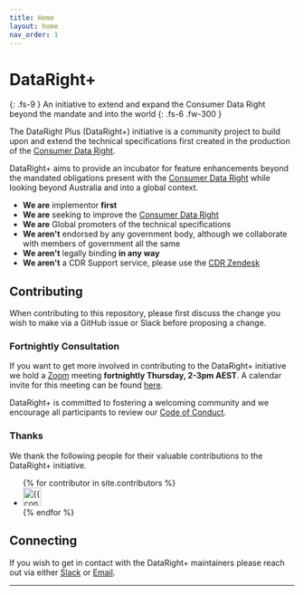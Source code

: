 ```yaml
---
title: Home
layout: home
nav_order: 1
---
```


# DataRight+
{: .fs-9 }
An initiative to extend and expand the Consumer Data Right beyond the mandate and into the world
{: .fs-6 .fw-300 }

The DataRight Plus (DataRight+) initiative is a community project to build upon and extend the technical specifications first created in the production of the [Consumer Data Right].

DataRight+ aims to provide an incubator for feature enhancements beyond the mandated obligations present with the [Consumer Data Right] while looking beyond Australia and into a global context.

- **We are** implementor **first**
- **We are** seeking to improve the [Consumer Data Right]
- **We are** Global promoters of the technical specifications
- **We aren't** endorsed by any government body, although we collaborate with members of government all the same
- **We aren't** legally binding **in any way**
- **We aren't** a CDR Support service, please use the [CDR Zendesk]

## Contributing

When contributing to this repository, please first discuss the change you wish to make via a GitHub issue or Slack before proposing a change.

### Fortnightly Consultation

If you want to get more involved in contributing to the DataRight+ initiative we hold a [Zoom] meeting **fortnightly Thursday, 2-3pm AEST**. A calendar invite for this meeting can be found [here](https://us06web.zoom.us/meeting/tZMpfu6orjwtGdaz6GhdxAUjiHUAgKhtRceW/ics?icsToken=98tyKuGvqjItGtSStxqFRpwEBor4KPTziGZajadchknCCyRLQzb8P8p3E7VUGMzi).

DataRight+ is committed to fostering a welcoming community and we encourage all participants to review our [Code of Conduct].

### Thanks

We thank the following people for their valuable contributions to the DataRight+ initiative.

<ul class="list-style-none">
{% for contributor in site.contributors %}
  <li class="d-inline-block mr-1">
     <a href="https://github.com/{{contributor.username}}"><img src="https://avatars.githubusercontent.com/u/{{ contributor.id }}" width="32" height="32" alt="{{ contributor.username }}"></a>
  </li>
{% endfor %}
</ul>

## Connecting

If you wish to get in contact with the DataRight+ maintainers please reach out via either [Slack] or [Email].

----

[Code of Conduct]: https://github.com/datarightplus/datarightplus-website/tree/main/CODE_OF_CONDUCT.md
[Zoom]: "https://us06web.zoom.us/meeting/tZMpfu6orjwtGdaz6GhdxAUjiHUAgKhtRceW/ics?icsToken=98tyKuGvqjItGtSStxqFRpwEBor4KPTziGZajadchknCCyRLQzb8P8p3E7VUGMzi"
[Slack]: https://join.slack.com/t/datarightio/shared_invite/zt-8yqhyq37-VUqC1nu~toCRRn1FT7xJ3g
[Email]: "mailto&#58;h%&#54;5l&#108;o%40%&#54;&#52;atarig&#104;&#116;&#46;%70l%75&#37;&#55;3'>h&#101;llo&#64;da&#116;&#97;right&#46;plus"
[Consumer Data Right]: http://cdr.gov.au
[CDR Zendesk]: https://cdr-support.zendesk.com
